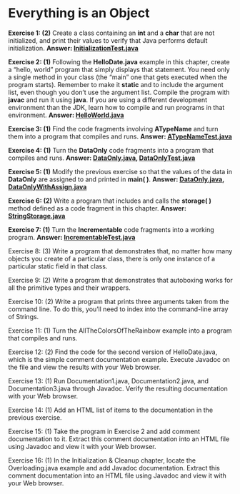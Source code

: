 # Everything is an Object

**Exercise 1: (2)** Create a class containing an **int** and a **char** that are not initialized,
and print their values to verify that Java performs default initialization.
**Answer: [InitializationTest.java](src/InitializationTest.java)**

**Exercise 2: (1)** Following the **HelloDate.java** example in this chapter,
create a “hello, world” program that simply displays that statement.
You need only a single method in your class (the “main” one that gets executed when the program starts).
Remember to make it **static** and to include the argument list, even though you don’t use the argument list.
Compile the program with **javac** and run it using **java**.
If you are using a different development environment than the JDK,
learn how to compile and run programs in that environment. **Answer: [HelloWorld.java](src/HelloWorld.java)**

**Exercise 3: (1)** Find the code fragments involving **ATypeName** and turn them into a program that compiles and runs.
**Answer: [ATypeNameTest.java](src/ATypeNameTest.java)**

**Exercise 4: (1)** Turn the **DataOnly** code fragments into a program that compiles and runs.
**Answer: [DataOnly.java](src/DataOnly.java), [DataOnlyTest.java](src/DataOnlyTest.java)**

**Exercise 5: (1)** Modify the previous exercise so that the values of the data
in **DataOnly** are assigned to and printed in **main( )**.
**Answer: [DataOnly.java](src/DataOnly.java), [DataOnlyWithAssign.java](src/DataOnlyWithAssign.java)**

**Exercise 6: (2)** Write a program that includes and calls
the **storage( )** method defined as a code fragment in this chapter.
**Answer: [StringStorage.java](src/StringStorage.java)**

**Exercise 7: (1)** Turn the **Incrementable** code fragments into a working program.
**Answer: [IncrementableTest.java](src/IncrementableTest.java)**

Exercise 8: (3) Write a program that demonstrates that, no matter how many objects you create of a particular class,
there is only one instance of a particular static field in that class.

Exercise 9: (2) Write a program that demonstrates that autoboxing works for all the primitive types and their wrappers.

Exercise 10: (2) Write a program that prints three arguments taken from the command line.
To do this, you’ll need to index into the command-line array of Strings.

Exercise 11: (1) Turn the AllTheColorsOfTheRainbow example into a program that compiles and runs.

Exercise 12: (2) Find the code for the second version of HelloDate.java,
which is the simple comment documentation example.
Execute Javadoc on the file and view the results with your Web browser.

Exercise 13: (1) Run Documentation1.java, Documentation2.java, and Documentation3.java through Javadoc.
Verify the resulting documentation with your Web browser.

Exercise 14: (1) Add an HTML list of items to the documentation in the previous exercise.

Exercise 15: (1) Take the program in Exercise 2 and add comment documentation to it.
Extract this comment documentation into an HTML file using Javadoc and view it with your Web browser.

Exercise 16: (1) In the Initialization & Cleanup chapter, locate the Overloading.java example
and add Javadoc documentation. Extract this comment documentation into an HTML file using Javadoc
and view it with your Web browser.